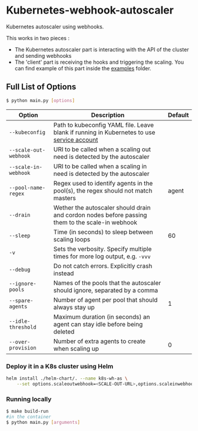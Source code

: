 # Kubernetes-webhook-autoscaler

Kubernetes autoscaler using webhooks.

This works in two pieces :
- The Kubernetes autoscaler part is interacting with the API of the cluster and sending webhooks 
- The 'client' part is receiving the hooks and triggering the scaling. You can find example of this part inside the [examples](/examples) folder.

## Full List of Options

```bash
$ python main.py [options]
```

| Option | Description | Default |
|---|---|---|
| `--kubeconfig` | Path to kubeconfig YAML file. Leave blank if running in Kubernetes to use [service account](http://kubernetes.io/docs/user-guide/service-accounts/) | |
| `--scale-out-webhook` | URI to be called when a scaling out need is detected by the autoscaler | |
| `--scale-in-webhook` | URI to be called when a scaling in need is detected by the autoscaler | |
| `--pool-name-regex` | Regex used to identify agents in the pool(s), the regex should not match masters | agent |
| `--drain` | Wether the autoscaler should drain and cordon nodes before passing them to the scale-in webhook | |
| `--sleep` | Time (in seconds) to sleep between scaling loops | 60|
| `-v` | Sets the verbosity. Specify multiple times for more log output, e.g. `-vvv` | |
| `--debug` | Do not catch errors. Explicitly crash instead | |
| `--ignore-pools` | Names of the pools that the autoscaler should ignore, separated by a comma | |
| `--spare-agents` | Number of agent per pool that should always stay up | 1 |
| `--idle-threshold` | Maximum duration (in seconds) an agent can stay idle before being deleted | |
| `--over-provision` | Number of extra agents to create when scaling up | 0 |

### Deploy it in a K8s cluster using Helm

```bash
helm install ./helm-chart/. --name k8s-wh-as \
    --set options.scaleoutwebhook=<SCALE-OUT-URL>,options.scaleinwebhook=<SCALE-OUT-URL>,options.poolnameregex=<REGEX-NODES-TO-WATCH> stable/kubernetes-webhook-autoscaler
```

### Running locally

```bash
$ make build-run
#in the container
$ python main.py [arguments]
```